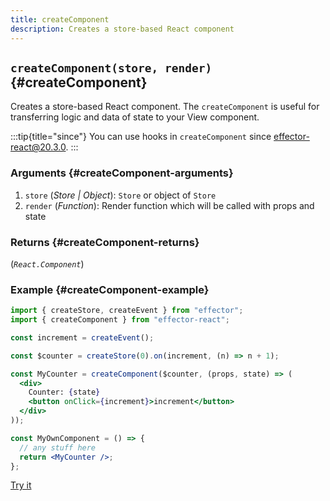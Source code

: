 ```yaml
---
title: createComponent
description: Creates a store-based React component
---
```


## `createComponent(store, render)` {#createComponent}

Creates a store-based React component. The `createComponent` is useful for transferring logic and data of state to your View component.

:::tip{title="since"}
You can use hooks in `createComponent` since [effector-react@20.3.0](https://changelog.effector.dev/#effector-20-3-0).
:::

### Arguments {#createComponent-arguments}

1. `store` (_Store | Object_): `Store` or object of `Store`
2. `render` (_Function_): Render function which will be called with props and state

### Returns {#createComponent-returns}

(_`React.Component`_)

### Example {#createComponent-example}

```jsx
import { createStore, createEvent } from "effector";
import { createComponent } from "effector-react";

const increment = createEvent();

const $counter = createStore(0).on(increment, (n) => n + 1);

const MyCounter = createComponent($counter, (props, state) => (
  <div>
    Counter: {state}
    <button onClick={increment}>increment</button>
  </div>
));

const MyOwnComponent = () => {
  // any stuff here
  return <MyCounter />;
};
```

[Try it](https://share.effector.dev/kJoLGB6g)
